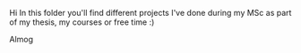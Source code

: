 Hi
In this folder you'll find different projects I've done during my MSc as part of my thesis, my courses or free time :)

Almog
